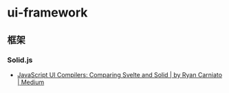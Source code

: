 ui-framework
===

## 框架

### Solid.js

- [JavaScript UI Compilers: Comparing Svelte and Solid | by Ryan Carniato | Medium](https://ryansolid.medium.com/javascript-ui-compilers-comparing-svelte-and-solid-cbcba2120cea)